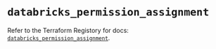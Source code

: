 # `databricks_permission_assignment`

Refer to the Terraform Registory for docs: [`databricks_permission_assignment`](https://registry.terraform.io/providers/databricks/databricks/1.19.0/docs/resources/permission_assignment).

